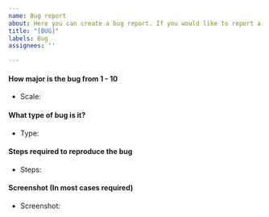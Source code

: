 ```yaml
---
name: Bug report
about: Here you can create a bug report. If you would like to report a bug through Discord, join the official BetterDiscordPanel server here. https://discord.gg/5SAVPAj
title: "[BUG]"
labels: Bug
assignees: ''

---
```


#### How major is the bug from 1 - 10
- Scale: 

#### What type of bug is it?
- Type: 

#### Steps required to reproduce the bug
- Steps:

#### Screenshot (In most cases required)
- Screenshot:

